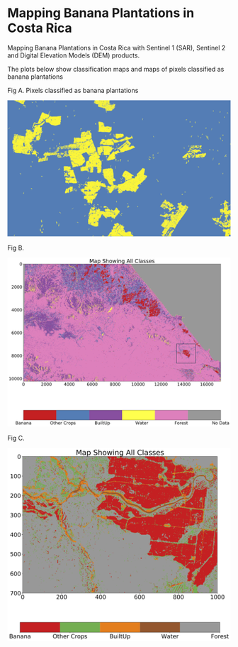 # Mapping Banana Plantations in Costa Rica
Mapping Banana Plantations in Costa Rica with Sentinel 1 (SAR), Sentinel 2 and Digital Elevation Models (DEM) products.

The plots below show classification maps and maps of pixels classified as banana plantations

Fig A. Pixels classified as banana plantations

![Alt image](https://github.com/edd3x/banana_x/blob/main/maps/banana.png)

Fig B.

![Alt image](https://github.com/edd3x/banana_x/blob/main/maps/classfication_aoi_main.png)

Fig C.

![Alt image](https://github.com/edd3x/banana_x/blob/main/maps/classfication_aoi_main_zoom.png)




